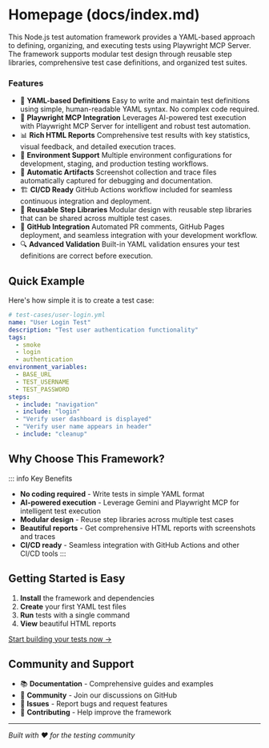 # Homepage (docs/index.md)

This Node.js test automation framework provides a YAML-based approach to defining, organizing, and executing tests using Playwright MCP Server. The framework supports modular test design through reusable step libraries, comprehensive test case definitions, and organized test suites.
### Features

  - 🎯 **YAML-based Definitions**
    Easy to write and maintain test definitions using simple, human-readable YAML syntax. No complex code required.
  - 🚀 **Playwright MCP Integration**
    Leverages AI-powered test execution with Playwright MCP Server for intelligent and robust test automation.
  - 📊 **Rich HTML Reports**
    Comprehensive test results with key statistics, visual feedback, and detailed execution traces.
  - 🔧 **Environment Support**
    Multiple environment configurations for development, staging, and production testing workflows.
  - 📸 **Automatic Artifacts**
    Screenshot collection and trace files automatically captured for debugging and documentation.
  - 🏗️ **CI/CD Ready**
    GitHub Actions workflow included for seamless continuous integration and deployment.
  - 🔄 **Reusable Step Libraries**
    Modular design with reusable step libraries that can be shared across multiple test cases.
  - 🐙 **GitHub Integration**
    Automated PR comments, GitHub Pages deployment, and seamless integration with your development workflow.
  - 🔍 **Advanced Validation**
    Built-in YAML validation ensures your test definitions are correct before execution.

## Quick Example

Here's how simple it is to create a test case:

```yaml
# test-cases/user-login.yml
name: "User Login Test"
description: "Test user authentication functionality"
tags:
  - smoke
  - login
  - authentication
environment_variables:
  - BASE_URL
  - TEST_USERNAME
  - TEST_PASSWORD
steps:
  - include: "navigation"
  - include: "login"
  - "Verify user dashboard is displayed"
  - "Verify user name appears in header"
  - include: "cleanup"
```

## Why Choose This Framework?

::: info Key Benefits
- **No coding required** - Write tests in simple YAML format
- **AI-powered execution** - Leverage Gemini and Playwright MCP for intelligent test execution
- **Modular design** - Reuse step libraries across multiple test cases
- **Beautiful reports** - Get comprehensive HTML reports with screenshots and traces
- **CI/CD ready** - Seamless integration with GitHub Actions and other CI/CD tools
:::

## Getting Started is Easy

1. **Install** the framework and dependencies
2. **Create** your first YAML test files
3. **Run** tests with a single command
4. **View** beautiful HTML reports

[Start building your tests now →](/getting-started)

## Community and Support

- 📚 **Documentation** - Comprehensive guides and examples
- 💬 **Community** - Join our discussions on GitHub
- 🐛 **Issues** - Report bugs and request features
- 🤝 **Contributing** - Help improve the framework

---

*Built with ❤️ for the testing community*